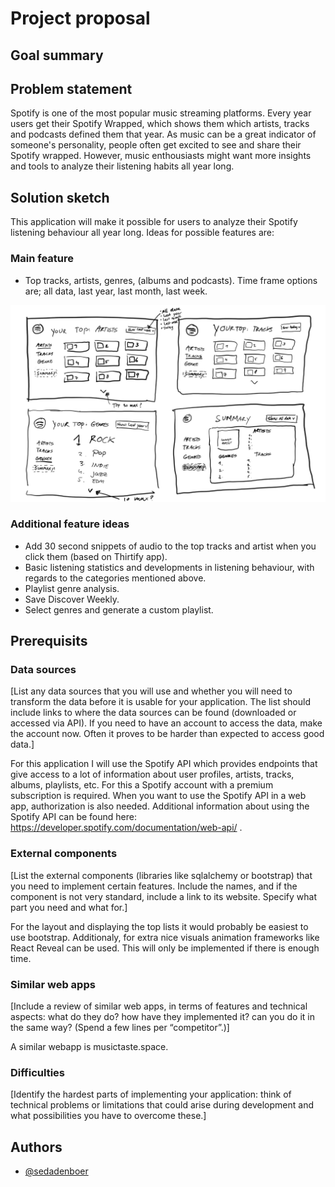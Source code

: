 

# Project proposal

## Goal summary

## Problem statement
Spotify is one of the most popular music streaming platforms. Every year users get their Spotify Wrapped, which shows them which artists, tracks and podcasts defined them that year. As music can be a great indicator of someone's personality, people often get excited to see and share their Spotify wrapped. However, music enthousiasts might want more insights and tools to analyze their listening habits all year long. 


## Solution sketch

This application will make it possible for users to analyze their Spotify listening behaviour all year long. Ideas for possible features are:

### Main feature
* Top tracks, artists, genres, (albums and podcasts). Time frame options are; all data, last year, last month, last week.

![App Screenshot](doc/base_sketch.jpg)


### Additional feature ideas
* Add 30 second snippets of audio to the top tracks and artist when you click them (based on Thirtify app).
* Basic listening statistics and developments in listening behaviour, with regards to the categories mentioned above.
* Playlist genre analysis.
* Save Discover Weekly.
* Select genres and generate a custom playlist.

## Prerequisits
### Data sources
[List any data sources that you will use and whether you will need to transform the data before it is usable for your application. The list should include links to where the data sources can be found (downloaded or accessed via API). If you need to have an account to access the data, make the account now. Often it proves to be harder than expected to access good data.]

For this application I will use the Spotify API which provides endpoints that give access to a lot of information about user profiles, artists, tracks, albums, playlists, etc. For this a Spotify account with a premium subscription is required. When you want to use the Spotify API in a web app, authorization is also needed. Additional information about using the Spotify API can be found here: https://developer.spotify.com/documentation/web-api/ .

### External components
[List the external components (libraries like sqlalchemy or bootstrap) that you need to implement certain features. Include the names, and if the component is not very standard, include a link to its website. Specify what part you need and what for.]

For the layout and displaying the top lists it would probably be easiest to use bootstrap. Additionaly, for extra nice visuals animation frameworks like React Reveal can be used. This will only be implemented if there is enough time.

### Similar web apps
[Include a review of similar web apps, in terms of features and technical aspects: what do they do? how have they implemented it? can you do it in the same way? (Spend a few lines per “competitor”.)]

A similar webapp is musictaste.space.

### Difficulties
[Identify the hardest parts of implementing your application: think of technical problems or limitations that could arise during development and what possibilities you have to overcome these.]

## Authors

- [@sedadenboer](https://www.github.com/sedadenboer)